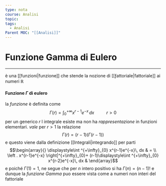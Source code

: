 ```yaml
---
type: nota
course: Analisi
topic: 
tags:
  - Analisi
Parent MOC: "[[Analisi]]"
---
```

# Funzione Gamma di Eulero
---
è una [[funzioni|funzione]] che stende la nozione di [[ƒattoriale|fattoriale]] ai numeri $\mathbb{R}$  
#### Funzione $\Gamma$ di eulero
la _funzione_ è definita come $$\Gamma(r)=\int^{+\infty}_0 x^{r-1}e^{-x}  \, dx \ \ \ \ \ \ \ \ \ \ r>0$$ per un generico $r$ l integrale esiste ma non ha _rappresentazione_ in funzioni elementari. 
_vale_ per $r>1$ la relazione $$ \Gamma(r)=(r-1)(\Gamma(r-1))$$ e questo viene dalla definizione [[Integrali|integrando]] per parti $$\begin{array}{}
\displaystyle\int ^{+\infty}_{0} x^{r-1}e^{-x}\, dx  & = \\
\left . x^{r-1}e^{-x} \right|^{+\infty}_{0}+ (r-1)\displaystyle\int ^{+\infty}_{0} x^{r-2}e^{-x}\, dx  &   
\end{array}$$
e poiché $\Gamma(1)=1$, ne segue che per $n$ intero positivo si ha $\Gamma(n)=(n-1)!$ e dunque la _funzione Gamma_ puo essere vista come a numeri non interi del fattoriale 
